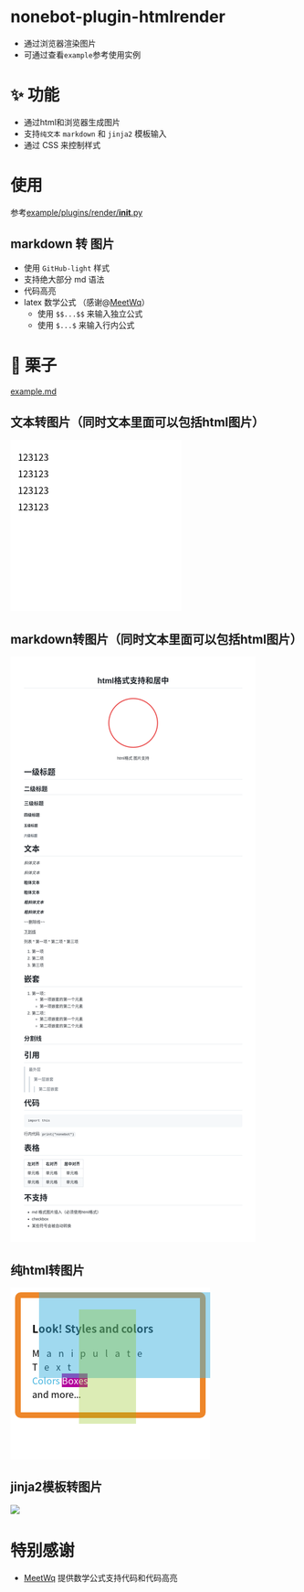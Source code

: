 # nonebot-plugin-htmlrender

* 通过浏览器渲染图片
* 可通过查看`example`参考使用实例

# ✨ 功能

* 通过html和浏览器生成图片
* 支持`纯文本` `markdown` 和 `jinja2` 模板输入 
* 通过 CSS 来控制样式



# 使用

参考[example/plugins/render/__init__.py](example/plugins/render/__init__.py)

## markdown 转 图片

- 使用 `GitHub-light` 样式
- 支持绝大部分 md 语法
- 代码高亮
- latex 数学公式 （感谢@[MeetWq](https://github.com/MeetWq)）
    - 使用 `$$...$$` 来输入独立公式
    - 使用 `$...$` 来输入行内公式

# 🌰 栗子

[example.md](docs/example.md)
## 文本转图片（同时文本里面可以包括html图片）
![](docs/text2pic.png)

## markdown转图片（同时文本里面可以包括html图片）
![](docs/md2pic.png)

## 纯html转图片
![](docs/html2pic.png)

## jinja2模板转图片
![](docs/template2pic2pic.png)


# 特别感谢

- [MeetWq](https://github.com/MeetWq) 提供数学公式支持代码和代码高亮